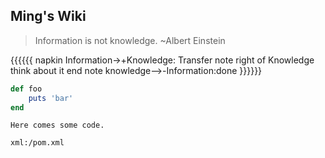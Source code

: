 ## Ming's Wiki

>Information is not knowledge. ~Albert Einstein

{{{{{{ napkin
    Information->+Knowledge: Transfer
    note right of Knowledge
        think about it
    end note
    knowledge-->-Information:done
}}}}}}

```ruby
def foo
    puts 'bar'
end
```
~~~~~~~~
Here comes some code.
~~~~~~~~
```xml:/pom.xml```